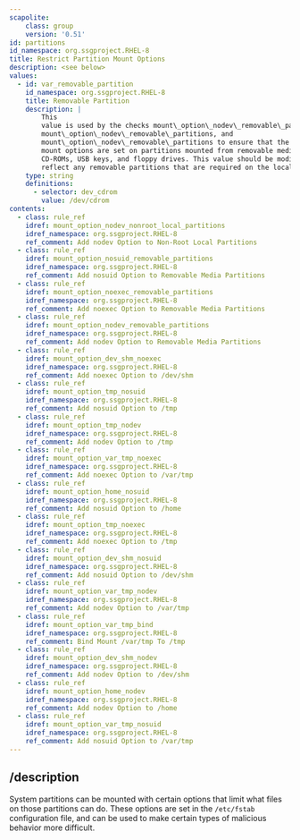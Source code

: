 ```yaml
---
scapolite:
    class: group
    version: '0.51'
id: partitions
id_namespace: org.ssgproject.RHEL-8
title: Restrict Partition Mount Options
description: <see below>
values:
  - id: var_removable_partition
    id_namespace: org.ssgproject.RHEL-8
    title: Removable Partition
    description: |
        This
        value is used by the checks mount\_option\_nodev\_removable\_partitions,
        mount\_option\_nodev\_removable\_partitions, and
        mount\_option\_nodev\_removable\_partitions to ensure that the correct
        mount options are set on partitions mounted from removable media such as
        CD-ROMs, USB keys, and floppy drives. This value should be modified to
        reflect any removable partitions that are required on the local system.
    type: string
    definitions:
      - selector: dev_cdrom
        value: /dev/cdrom
contents:
  - class: rule_ref
    idref: mount_option_nodev_nonroot_local_partitions
    idref_namespace: org.ssgproject.RHEL-8
    ref_comment: Add nodev Option to Non-Root Local Partitions
  - class: rule_ref
    idref: mount_option_nosuid_removable_partitions
    idref_namespace: org.ssgproject.RHEL-8
    ref_comment: Add nosuid Option to Removable Media Partitions
  - class: rule_ref
    idref: mount_option_noexec_removable_partitions
    idref_namespace: org.ssgproject.RHEL-8
    ref_comment: Add noexec Option to Removable Media Partitions
  - class: rule_ref
    idref: mount_option_nodev_removable_partitions
    idref_namespace: org.ssgproject.RHEL-8
    ref_comment: Add nodev Option to Removable Media Partitions
  - class: rule_ref
    idref: mount_option_dev_shm_noexec
    idref_namespace: org.ssgproject.RHEL-8
    ref_comment: Add noexec Option to /dev/shm
  - class: rule_ref
    idref: mount_option_tmp_nosuid
    idref_namespace: org.ssgproject.RHEL-8
    ref_comment: Add nosuid Option to /tmp
  - class: rule_ref
    idref: mount_option_tmp_nodev
    idref_namespace: org.ssgproject.RHEL-8
    ref_comment: Add nodev Option to /tmp
  - class: rule_ref
    idref: mount_option_var_tmp_noexec
    idref_namespace: org.ssgproject.RHEL-8
    ref_comment: Add noexec Option to /var/tmp
  - class: rule_ref
    idref: mount_option_home_nosuid
    idref_namespace: org.ssgproject.RHEL-8
    ref_comment: Add nosuid Option to /home
  - class: rule_ref
    idref: mount_option_tmp_noexec
    idref_namespace: org.ssgproject.RHEL-8
    ref_comment: Add noexec Option to /tmp
  - class: rule_ref
    idref: mount_option_dev_shm_nosuid
    idref_namespace: org.ssgproject.RHEL-8
    ref_comment: Add nosuid Option to /dev/shm
  - class: rule_ref
    idref: mount_option_var_tmp_nodev
    idref_namespace: org.ssgproject.RHEL-8
    ref_comment: Add nodev Option to /var/tmp
  - class: rule_ref
    idref: mount_option_var_tmp_bind
    idref_namespace: org.ssgproject.RHEL-8
    ref_comment: Bind Mount /var/tmp To /tmp
  - class: rule_ref
    idref: mount_option_dev_shm_nodev
    idref_namespace: org.ssgproject.RHEL-8
    ref_comment: Add nodev Option to /dev/shm
  - class: rule_ref
    idref: mount_option_home_nodev
    idref_namespace: org.ssgproject.RHEL-8
    ref_comment: Add nodev Option to /home
  - class: rule_ref
    idref: mount_option_var_tmp_nosuid
    idref_namespace: org.ssgproject.RHEL-8
    ref_comment: Add nosuid Option to /var/tmp
---
```



## /description

System
partitions can be mounted with certain options that limit what files on
those partitions can do. These options are set in the `/etc/fstab`
configuration file, and can be used to make certain types of malicious
behavior more difficult.
